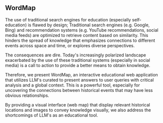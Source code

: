 ## WordMap

The use of traditional search engines for education (especially self-education) is flawed by design; Traditional search engines (e.g. Google, Bing) and recommendation systems (e.g. YouTube recommendations, social media feeds) are optimized to retrieve content based on similarity. This hinders the spread of knowledge that emphasizes connections to different events across space and time, or explores diverse perspectives.
 
The consequences are dire. Today's increasingly polarized landscape exacerbated by the use of these traditional systems (especially in social media) is a call to action to provide a better means to obtain knowledge.
 
Therefore, we present WordMap, an interactive educational web application that utilizes LLM's curated to present answers to user queries with critical analysis and a global context. This is a powerful tool, especially for uncovering the connections between historical events that may have less obvious relationships.
 
By providing a visual interface (web map) that display relevant historical locations and images to convey knowledge visually, we also address the shortcomings of LLM's as an educational tool.